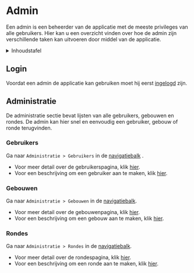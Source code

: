 # Admin
Een admin is een beheerder van de applicatie met de meeste privileges van alle gebruikers.
Hier kan u een overzicht vinden over hoe de admin zijn verschillende taken kan uitvoeren
door middel van de applicatie.

<details>
<summary>Inhoudstafel</summary>

- [Login](#login)
- Administratie
  - [Gebruikers](#gebruikers)
    - Overzicht gebruikers
    - Gebruiker aanmaken
  - [Gebouwen](#gebouwen)
    - Overzicht gebouwen
    - Gebouw aanmaken
  - [Rondes](#rondes)
    - Overzicht rondes
    - Ronde aanmaken
</details>

## Login
Voordat een admin de applicatie kan gebruiken moet hij eerst [ingelogd](../pages/account/login.md) zijn.

## Administratie
De administratie sectie bevat lijsten van alle gebruikers, gebouwen en rondes. De admin kan
hier snel en eenvoudig een gebruiker, gebouw of ronde terugvinden.

### Gebruikers
Ga naar `Administratie > Gebruikers` in de [navigatiebalk](../navbar.md#superstudent-syndicus-admin) .
- Voor meer detail over de gebruikerspagina, klik [hier](../pages/administration/gebruikers.md).
- Voor een beschrijving om een gebruiker aan te maken, klik [hier](../pages/administration/gebruikers.md#3-nieuwe-gebruiker-aanmaken).

### Gebouwen
Ga naar `Administratie > Gebouwen` in de [navigatiebalk](../navbar.md#superstudent-syndicus-admin).
- Voor meer detail over de gebouwenpagina, klik [hier](../pages/administration/gebouwen.md).
- Voor een beschrijving om een gebouw aan te maken, klik [hier](../pages/administration/gebouwen.md).
<!-- Deze routing moet nog aangepast worden -->


### Rondes
Ga naar `Administratie > Rondes` in de [navigatiebalk](../navbar.md#superstudent-syndicus-admin).
- Voor meer detail over de rondespagina, klik [hier](../pages/administration/rondes.md).
- Voor een beschrijving om een ronde aan te maken, klik [hier](../pages/administration/rondes.md).
<!-- Deze routing moet nog aangepast worden -->
